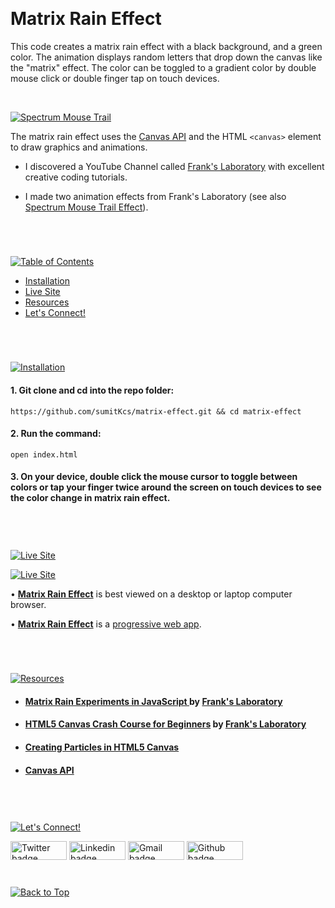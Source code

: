 <p id="header"><p>
<br>

<p id="project-title"><p>

# Matrix Rain Effect

This code creates a matrix rain effect with a black background, and a green color. The animation displays random letters that drop down the canvas like the "matrix" effect. The color can be toggled to a gradient color by double mouse click or double finger tap on touch devices.

<br>

<a href="https://sumitkcs.github.io/matrix-effect">![Spectrum Mouse Trail](https://sumitkcs.github.io/matrix-effect/assets/img/preview-green.png)</a>

The matrix rain effect uses the <a href="https://developer.mozilla.org/en-US/docs/Web/API/Canvas_API">Canvas API</a> and the HTML `<canvas>` element to draw graphics and animations.

- I discovered a YouTube Channel called <a href="https://www.youtube.com/c/Frankslaboratory">Frank's Laboratory</a> with excellent creative coding tutorials.

- I made two animation effects from Frank's Laboratory (see also <a href="https://github.com/sumitKcs/canvas-animation-effect/#header">Spectrum Mouse Trail Effect</a>).

#

<br>
<p id="table-of-contents"><p>

<a href=#table-of-contents>![Table of Contents](https://res.cloudinary.com/dn1e07eul/image/upload/v1659241355/Readme%20Headers/inter-toc_euxbbw.png)</a>

- [Installation](#installation)
- [Live Site](#live-site)
- [Resources](#resources)
- [Let's Connect!](#lets-connect) <br>

#

<br>

<p id="installation"><p>

<a href=#installation>![Installation](https://res.cloudinary.com/dn1e07eul/image/upload/v1659389842/Readme%20Headers/inter-installation_j9ixlq.png)</a>

#### 1. Git clone and cd into the repo folder:

```console
https://github.com/sumitKcs/matrix-effect.git && cd matrix-effect
```

#### 2. Run the command:

```console
open index.html
```

#### 3. On your device, double click the mouse cursor to toggle between colors or tap your finger twice around the screen on touch devices to see the color change in matrix rain effect.

<br>

#

<p id="live-site"><p>

<a href="https://sumitkcs.github.io/matrix-effect/">![Live Site](https://res.cloudinary.com/dn1e07eul/image/upload/v1659389947/Readme%20Headers/inter-live-site_ngkqcf.png)</a>

<a href="https://sumitkcs.github.io/matrix-effect/">![Live Site](https://sumitkcs.github.io/matrix-effect/assets/img/preview-green.webp)</a>

• **[Matrix Rain Effect](https://sumitkcs.github.io/matrix-effect)** is best viewed on a desktop or laptop computer browser.

• **[Matrix Rain Effect](https://sumitkcs.github.io/matrix-effect/)** is a [progressive web app](https://developer.mozilla.org/en-US/docs/Web/Progressive_web_apps).

<br>

#

<p id="resources"><p>

<a href=#resources>![Resources](https://res.cloudinary.com/dn1e07eul/image/upload/v1659314247/Readme%20Headers/inter-resources_ncevbw.png)</a>

- #### [Matrix Rain Experiments in JavaScript ](https://www.youtube.com/watch?v=f5ZswIE_SgY&t=793s) by [Frank's Laboratory](https://www.youtube.com/c/Frankslaboratory)

- #### [HTML5 Canvas Crash Course for Beginners](https://www.youtube.com/watch?v=Yvz_axxWG4Y) by [Frank's Laboratory](https://www.youtube.com/c/Frankslaboratory)

- #### [Creating Particles in HTML5 Canvas](https://modernweb.com/creating-particles-in-html5-canvas/)

- #### [Canvas API](https://developer.mozilla.org/en-US/docs/Web/API/Canvas_API)

<br>

#

<p id="lets-connect"><p>

<a href=#lets-connect>![Let's Connect!](https://res.cloudinary.com/dn1e07eul/image/upload/v1659314257/Readme%20Headers/inter-lets-connect_bv3kcd.png)</a>

<p><a href="https://twitter.com/risesumit"><img src="https://img.shields.io/badge/twitter-%231DA1F2.svg?&style=for-the-badge&logo=twitter&logoColor=white" height=30 width=90 alt="Twitter badge"></a> <a href="https://www.linkedin.com/in/sumitssr/"><img src="https://img.shields.io/badge/linkedin-%230064e7.svg?&style=for-the-badge&logo=linkedin&logoColor=white" height=30 width=90 alt="Linkedin badge"></a> <a href="mailto:itssumit258@gmail.com"><img src="https://img.shields.io/badge/gmail-%23fd1745.svg?&style=for-the-badge&logo=gmail&logoColor=white" height=30 width=90 alt="Gmail badge"></a> <a href="https://github.com/sumitKcs"><img src="https://img.shields.io/badge/github-%23ff8e44.svg?&style=for-the-badge&logo=github&logoColor=white" height=30 width=90 alt="Github badge"></a></p>

#

<a href=#header>![Back to Top](https://res.cloudinary.com/dn1e07eul/image/upload/v1659314281/Readme%20Headers/inter-congrats_m4p3ck.png)</a>
